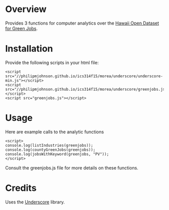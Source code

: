 # Overview

Provides 3 functions for computer analytics over the [Hawaii Open Dataset for Green Jobs](http://philipmjohnson.github.io/ics314f15/morea/underscore/inclass-greenjobs.html).

# Installation

Provide the following scripts in your html file:
```
<script src="//philipmjohnson.github.io/ics314f15/morea/underscore/underscore-min.js"></script>
<script src="//philipmjohnson.github.io/ics314f15/morea/underscore/greenjobs.js"></script>
<script src="greenjobs.js"></script>
```

# Usage

Here are example calls to the analytic functions
```
<script>
console.log(listIndustries(greenjobs));
console.log(countyGreenJobs(greenjobs));
console.log(jobsWithKeyword(greenjobs, "PV"));
</script>
```

Consult the greenjobs.js file for more details on these functions.

# Credits

Uses the [Underscore](http://underscorejs.org) library.
